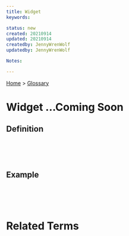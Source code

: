 ```yaml
---
title: Widget
keywords: 

status: new
created: 20210914
updated: 20210914
createdby: JennyWrenWolf
updatedby: JennyWrenWolf

Notes:  

---
```

[Home](../Index.md) > [Glossary](./Index.md)

# Widget ...Coming Soon
## Definition

<br>
<br>
<br>

## Example

<br>
<br>
<br>

# Related Terms
